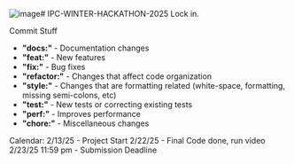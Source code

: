 ![image](https://github.com/user-attachments/assets/14502721-a189-4ffb-932b-301be47a29b9)# IPC-WINTER-HACKATHON-2025
Lock in. 

Commit Stuff
* **"docs:"** - Documentation changes
* **"feat:"** - New features
* **"fix:"** - Bug fixes
* **"refactor:"** - Changes that affect code organization
* **"style:"** - Changes that are formatting related (white-space, formatting, missing semi-colons, etc)
* **"test:"** - New tests or correcting existing tests
* **"perf:"** - Improves performance
* **"chore:"** - Miscellaneous changes

Calendar:
2/13/25 - Project Start
2/22/25 - Final Code done, run video
2/23/25 11:59 pm - Submission Deadline
